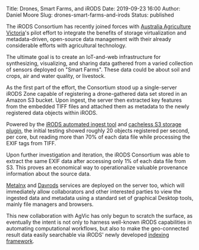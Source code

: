 Title: Drones, Smart Farms, and iRODS
Date: 2019-09-23 16:00
Author: Daniel Moore
Slug: drones-smart-farms-and-irods
Status: published

The iRODS Consortium has recently joined forces with [Australia Agriculture
Victoria](http://agriculture.vic.gov.au/agriculture)'s pilot effort to integrate the benefits of storage
virtualization and metadata-driven, open-source data management
with their already considerable efforts with agricultural technology.

The ultimate goal is to create an IoT-and-web infrastructure 
for synthesizing, visualizing, and sharing data gathered
from a varied collection of sensors deployed on "Smart Farms".  These data
could be about soil and crops, air and water quality, or livestock.

As the first part of the effort, the Consortium stood up a
single-server iRODS Zone capable of registering a drone-gathered
data set stored in an Amazon S3 bucket.  Upon ingest, the server then extracted
key features from the embedded TIFF files and attached
them as metadata to the newly registered data objects within iRODS.

Powered by the [iRODS automated ingest tool](https://github.com/irods/irods_capability_automated_ingest) and [cacheless S3 storage
plugin]({filename}/posts/irods-releases-cacheless-s3-resource-plugin.md), the initial testing
showed roughly 20 objects registered per second, per core, but reading more than 70% of each data file while
processing the EXIF tags from TIFF.

Upon further investigation and iteration, the iRODS Consortium was able to extract the
same EXIF data after accessing only 1% of each data file from S3.  This proves an economical
way to operationalize valuable provenance information about the source data.

[Metalnx](https://github.com/irods-contrib/metalnx-web) and [Davrods](https://github.com/UtrechtUniversity/davrods)
services are deployed on the server too,
which will immediately allow collaborators and other interested
parties to view the ingested data and metadata using a standard set of
graphical Desktop tools, mainly file managers and browsers.

This new collaboration with AgVic has only begun to scratch the surface,
as eventually the intent
is not only to harness well-known iRODS capabilities in automating 
computational workflows, but also to make the geo-connected result data
easily searchable via iRODS' newly developed [indexing framework](https://github.com/irods/irods_capability_indexing).
